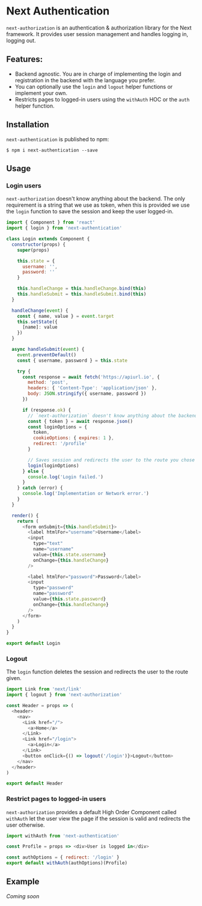 # Next Authentication

`next-authorization` is an authentication &amp; authorization library for the Next framework. It provides user session management and handles logging in, logging out.

## Features:

- Backend agnostic. You are in charge of implementing the login and registration in the backend with the language you prefer.
- You can optionally use the `login` and `logout` helper functions or implement your own.
- Restricts pages to logged-in users using the `withAuth` HOC or the `auth` helper function.

## Installation

`next-authentication` is published to npm:

```
$ npm i next-authentication --save
```

## Usage

### Login users

`next-authorization` doesn't know anything about the backend. The only requirement is a string that we use as token, when this is provided we use the `login` function to save the session and keep the user logged-in.

```js
import { Component } from 'react'
import { login } from 'next-authentication'

class Login extends Component {
  constructor(props) {
    super(props)

    this.state = {
      username: '',
      password: ''
    }

    this.handleChange = this.handleChange.bind(this)
    this.handleSubmit = this.handleSubmit.bind(this)
  }

  handleChange(event) {
    const { name, value } = event.target
    this.setState({
      [name]: value
    })
  }

  async handleSubmit(event) {
    event.preventDefault()
    const { username, password } = this.state

    try {
      const response = await fetch('https://apiurl.io', {
        method: 'post',
        headers: { 'Content-Type': 'application/json' },
        body: JSON.stringify({ username, password })
      })

      if (response.ok) {
        // `next-authorization` doesn't know anything about the backend, the only thing it needs is a string we use as a token
        const { token } = await response.json()
        const loginOptions = {
          token,
          cookieOptions: { expires: 1 },
          redirect: '/profile'
        }

        // Saves session and redirects the user to the route you chose
        login(loginOptions)
      } else {
        console.log('Login failed.')
      }
    } catch (error) {
      console.log('Implementation or Network error.')
    }
  }

  render() {
    return (
      <form onSubmit={this.handleSubmit}>
        <label htmlFor="username">Username</label>
        <input
          type="text"
          name="username"
          value={this.state.username}
          onChange={this.handleChange}
        />

        <label htmlFor="password">Password</label>
        <input
          type="password"
          name="password"
          value={this.state.password}
          onChange={this.handleChange}
        />
      </form>
    )
  }
}

export default Login
```

### Logout

The `login` function deletes the session and redirects the user to the route given.

```js
import Link from 'next/link'
import { logout } from 'next-authorization'

const Header = props => (
  <header>
    <nav>
      <Link href="/">
        <a>Home</a>
      </Link>
      <Link href="/login">
        <a>Login</a>
      </Link>
      <button onClick={() => logout('/login')}>Logout</button>
    </nav>
  </header>
)

export default Header
```

### Restrict pages to logged-in users

`next-authorization` provides a default High Order Component called `withAuth` let the user view the page if the session is valid and redirects the user otherwise.

```js
import withAuth from 'next-authentication'

const Profile = props => <div>User is logged in</div>

const authOptions = { redirect: '/login' }
export default withAuth(authOptions)(Profile)
```

## Example

_Coming soon_
